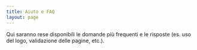 ```yaml
---
title: Aiuto e FAQ
layout: page
---
```

Qui saranno rese disponibili le domande pi&ugrave; frequenti e le
risposte (es. uso del logo, validazione delle pagine, etc.).

